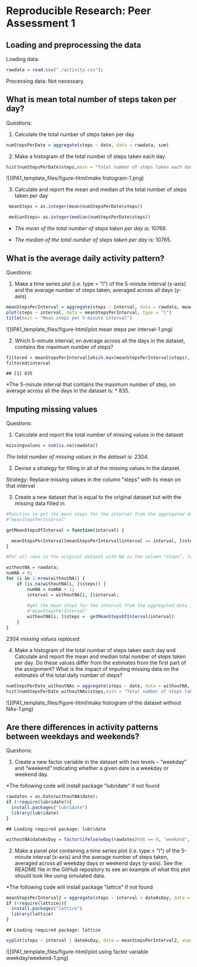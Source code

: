 # Reproducible Research: Peer Assessment 1


## Loading and preprocessing the data

Loading data:


```r
rawdata = read.csv("./activity.csv");
```

Processing data: Not necessary.

## What is mean total number of steps taken per day?
  
Questions:  
  
1. Calculate the total number of steps taken per day  
  

```r
numStepsPerDate = aggregate(steps ~ date, data = rawdata, sum)
```

2. Make a histogram of the total number of steps taken each day  


```r
hist(numStepsPerDate$steps,main = "Total number of steps taken each day",xlab="Steps")
```

![](PA1_template_files/figure-html/make histogram-1.png) 

3. Calculate and report the mean and median of the total number of steps taken per day  



```r
 meanSteps = as.integer(mean(numStepsPerDate$steps))
```


```r
 medianSteps= as.integer(median(numStepsPerDate$steps))
```

+ *The mean of the total number of steps taken per day is:* 10766.  

+ *The median of the total number of steps taken per day is:* 10765.  

## What is the average daily activity pattern?

Questions:


1. Make a time series plot (i.e. type = "l") of the 5-minute interval (x-axis) and the average number of steps taken, averaged across all days (y-axis)


```r
meanStepsPerInterval = aggregate(steps ~ interval, data = rawdata, mean)
plot(steps ~ interval, data = meanStepsPerInterval, type = "l")
title(main = "Mean steps per 5-minute interval")
```

![](PA1_template_files/figure-html/plot mean steps per interval-1.png) 

2. Which 5-minute interval, on average across all the days in the dataset, contains the maximum number of steps?


```r
filtered = meanStepsPerInterval[which.max(meanStepsPerInterval$steps), ];
filtered$interval
```

```
## [1] 835
```


*The 5-minute interval that contains the maximum number of step, on average across all the days in the dataset is: * 835. 

## Imputing missing values

Questions:

1. Calculate and report the total number of missing values in the dataset



```r
missingvalues = sum(is.na(rawdata))
```

*The total number of missing values in the dataset is:* 2304. 

2. Devise a strategy for filling in all of the missing values in the dataset.

Strategy: Replace missing values in the column "steps" with its mean on that interval

3. Create a new dataset that is equal to the original dataset but with the missing data filled in.


```r
#Function to get the mean steps for the interval from the aggregated data in variable
#"meanStepsPerInterval"

getMeanStepsOfInterval = function(interval) {

  meanStepsPerInterval[meanStepsPerInterval$interval == interval, ]$steps
}

#For all rows in the original dataset with NA in the column "steps", replace the NA by the mean steps for the interval of the row

withoutNA = rawdata;
numNA = 0;
for (i in 1:nrow(withoutNA)) {
    if (is.na(withoutNA[i, ]$steps)) {
        numNA = numNA + 1;
        interval = withoutNA[i, ]$interval;
        
        #get the mean steps for the interval from the aggregated data in variable
        #"meanStepsPerInterval"
        withoutNA[i, ]$steps =  getMeanStepsOfInterval(interval)
    }
}
```

 2304 *missing values replaced*.

4. Make a histogram of the total number of steps taken each day and Calculate and report the mean and median total number of steps taken per day. Do these values differ from the estimates from the first part of the assignment? What is the impact of imputing missing data on the estimates of the total daily number of steps?


```r
numStepsPerDate_withoutNAs = aggregate(steps ~ date, data = withoutNA, sum)
hist(numStepsPerDate_withoutNAs$steps,main = "Total number of steps taken each day (version 2)")
```

![](PA1_template_files/figure-html/make histogram of the dataset without NAs-1.png) 

## Are there differences in activity patterns between weekdays and weekends?

Questions:

1. Create a new factor variable in the dataset with two levels – “weekday” and “weekend” indicating whether a given date is a weekday or weekend day.

*The following code will install package "lubridate" if not found


```r
rawdates = as.Date(withoutNA$date);
if (!require(lubridate)){ 
  install.packages("lubridate")
  library(lubridate)
}
```

```
## Loading required package: lubridate
```

```r
withoutNA$dateAsDay = factor(ifelse(wday(rawdates)%%6 == 0, "weekend", "weekday"))
```

2. Make a panel plot containing a time series plot (i.e. type = "l") of the 5-minute interval (x-axis) and the average number of steps taken, averaged across all weekday days or weekend days (y-axis). See the README file in the GitHub repository to see an example of what this plot should look like using simulated data.

*The following code will install package "lattice" if not found


```r
meanStepsPerInterval2 = aggregate(steps ~ interval + dateAsDay, data = withoutNA, mean)
if (!require(lattice)){ 
  install.packages("lattice")
  library(lattice)
}
```

```
## Loading required package: lattice
```

```r
xyplot(steps ~ interval | dateAsDay, data = meanStepsPerInterval2, aspect = 1/2, type = "l",main = "Mean steps per 5-minute interval")
```

![](PA1_template_files/figure-html/plot using factor variable weekday/weekend-1.png) 

